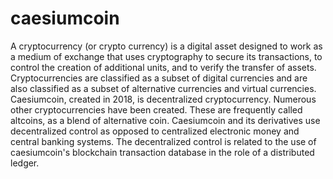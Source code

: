 # caesiumcoin
A cryptocurrency (or crypto currency) is a digital asset designed to work as a medium of exchange that uses cryptography to secure its transactions, to control the creation of additional units, and to verify the transfer of assets. Cryptocurrencies are classified as a subset of digital currencies and are also classified as a subset of alternative currencies and virtual currencies.  Caesiumcoin, created in 2018, is decentralized cryptocurrency. Numerous other cryptocurrencies have been created. These are frequently called altcoins, as a blend of alternative coin. Caesiumcoin and its derivatives use decentralized control as opposed to centralized electronic money and central banking systems. The decentralized control is related to the use of caesiumcoin's blockchain transaction database in the role of a distributed ledger.

